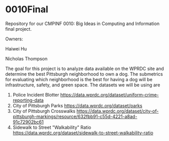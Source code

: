 # 0010Final
Repository for our CMPINF 0010: Big Ideas in Computing and Information final project.

Owners:

Haiwei Hu

Nicholas Thompson

  The goal for this project is to analyze data available on the WPRDC site and determine the best Pittsburgh neighborhood to own a dog. The submetrics for evaluating which neighborhood is the best for having a dog will be infrastructure, safety, and green space. The datasets we will be using are
  
  1. Police Incident Blotter https://data.wprdc.org/dataset/uniform-crime-reporting-data
  2. City of Pittsburgh Parks https://data.wprdc.org/dataset/parks
  3. City of Pittsburgh Crosswalks https://data.wprdc.org/dataset/city-of-pittsburgh-markings/resource/632fbb91-c55d-4221-a8ad-91c72902bc61
  4. Sidewalk to Street "Walkability" Ratio https://data.wprdc.org/dataset/sidewalk-to-street-walkability-ratio
